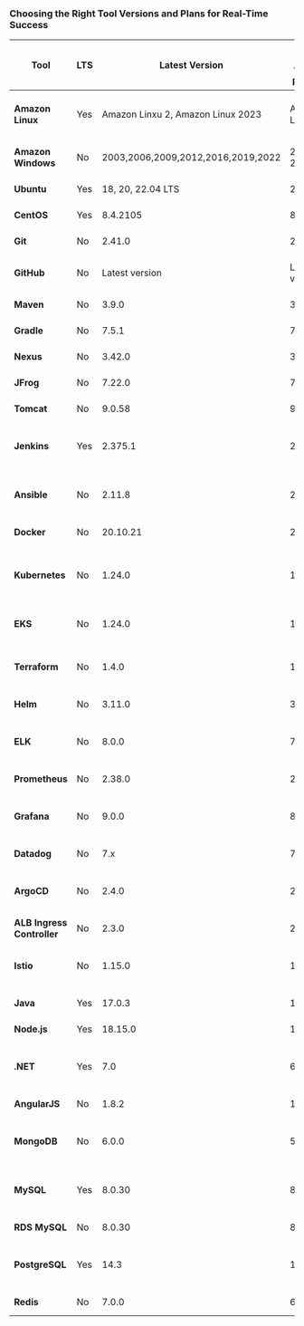 ### Choosing the Right Tool Versions and Plans for Real-Time Success

| **Tool**               | **LTS**  | **Latest Version** | **Currently Using Version in Real-Time** | **Plans**                                    | **Official Link**                        |
|------------------------|----------|--------------------|-----------------------------------------|----------------------------------------------|------------------------------------------|
| **Amazon Linux**       | Yes      | Amazon Linxu 2, Amazon Linux 2023                |  Amazon Linxu 2                                     | Open Source (Free), AWS Managed Service     | [Amazon Linux](https://aws.amazon.com/amazon-linux-2/) |
| **Amazon Windows**     | No       | 2003,2006,2009,2012,2016,2019,2022               | 2012,2016, 2019                                    | Paid (AWS Managed Service)                  | [Amazon Windows](https://aws.amazon.com/windows/) |
| **Ubuntu**             | Yes      | 18, 20, 22.04 LTS          | 20.04 LTS                               | Open Source (Free)                           | [Ubuntu](https://ubuntu.com/)             |
| **CentOS**             | Yes      | 8.4.2105           | 8.3.2011                                 | Open Source (Free)                           | [CentOS](https://www.centos.org/)         |
| **Git**                | No       | 2.41.0             | 2.40.1                                  | Open Source (Free)                           | [Git](https://git-scm.com/)               |
| **GitHub**             | No       | Latest version     | Latest version                         | Free, Pro, Team, Enterprise                 | [GitHub](https://github.com/)             |
| **Maven**              | No       | 3.9.0              | 3.8.6                                   | Open Source (Free)                           | [Maven](https://maven.apache.org/)        |
| **Gradle**             | No       | 7.5.1              | 7.4.2                                   | Open Source (Free)                           | [Gradle](https://gradle.org/)             |
| **Nexus**              | No       | 3.42.0             | 3.40.0                                  | OSS (Free), Pro                             | [Nexus](https://www.sonatype.com/nexus)   |
| **JFrog**              | No       | 7.22.0             | 7.18.0                                  | OSS (Free), Pro                             | [JFrog](https://www.jfrog.com/)           |
| **Tomcat**             | No       | 9.0.58             | 9.0.50                                  | Open Source (Free)                           | [Tomcat](https://tomcat.apache.org/)      |
| **Jenkins**            | Yes      | 2.375.1            | 2.370.3                                 | Open Source (Free), CloudBees (Paid)         | [Jenkins](https://www.jenkins.io/)        |
| **Ansible**            | No       | 2.11.8             | 2.10.0                                  | Open Source (Free), Enterprise (Paid)       | [Ansible](https://www.ansible.com/)       |
| **Docker**             | No       | 20.10.21           | 20.10.17                                | Free, Pro, Enterprise                       | [Docker](https://www.docker.com/)         |
| **Kubernetes**         | No       | 1.24.0             | 1.23.5                                  | Open Source (Free), Managed (Cloud providers)| [Kubernetes](https://kubernetes.io/)      |
| **EKS**                | No       | 1.24.0             | 1.23.5                                  | Managed Service (AWS, Paid)                 | [EKS](https://aws.amazon.com/eks/)        |
| **Terraform**          | No       | 1.4.0              | 1.3.9                                   | Open Source (Free), Terraform Cloud (Paid)   | [Terraform](https://www.terraform.io/)    |
| **Helm**               | No       | 3.11.0             | 3.9.0                                   | Open Source (Free)                           | [Helm](https://helm.sh/)                 |
| **ELK**                | No       | 8.0.0              | 7.15.2                                  | Open Source (Free), Enterprise (Paid)       | [ELK](https://www.elastic.co/what-is/elk-stack) |
| **Prometheus**         | No       | 2.38.0             | 2.37.2                                  | Open Source (Free)                           | [Prometheus](https://prometheus.io/)      |
| **Grafana**            | No       | 9.0.0              | 8.5.0                                   | Open Source (Free), Enterprise (Paid)       | [Grafana](https://grafana.com/)           |
| **Datadog**            | No       | 7.x                | 7.x                                     | Paid Service (Subscription)                 | [Datadog](https://www.datadoghq.com/)     |
| **ArgoCD**             | No       | 2.4.0              | 2.3.0                                   | Open Source (Free), Enterprise (Paid)       | [ArgoCD](https://argoproj.github.io/argo-cd/) |
| **ALB Ingress Controller** | No    | 2.3.0              | 2.2.0                                   | Open Source (Free)                           | [ALB Ingress Controller](https://kubernetes-sigs.github.io/aws-alb-ingress-controller/) |
| **Istio**              | No       | 1.15.0             | 1.14.0                                  | Open Source (Free), Enterprise (Paid)       | [Istio](https://istio.io/)               |
| **Java**               | Yes      | 17.0.3             | 11.0.11                                 | Open Source (Free)                           | [Java](https://www.oracle.com/java/)      |
| **Node.js**            | Yes      | 18.15.0            | 16.17.1                                 | Open Source (Free)                           | [Node.js](https://nodejs.org/)            |
| **.NET**               | Yes      | 7.0                | 6.0                                     | Open Source (Free), Enterprise (Paid)       | [.NET](https://dotnet.microsoft.com/)      |
| **AngularJS**          | No       | 1.8.2              | 1.8.2                                   | Open Source (Free)                           | [AngularJS](https://angularjs.org/)       |
| **MongoDB**            | No       | 6.0.0              | 5.0.6                                   | Open Source (Free), Enterprise (Paid)       | [MongoDB](https://www.mongodb.com/)       |
| **MySQL**              | Yes      | 8.0.30             | 8.0.29                                  | Open Source (Free), Enterprise (Paid)       | [MySQL](https://www.mysql.com/)           |
| **RDS MySQL**          | No       | 8.0.30             | 8.0.29                                  | Managed (AWS, Paid)                          | [RDS MySQL](https://aws.amazon.com/rds/mysql/) |
| **PostgreSQL**         | Yes      | 14.3               | 13.6                                    | Open Source (Free), Enterprise (Paid)       | [PostgreSQL](https://www.postgresql.org/) |
| **Redis**              | No       | 7.0.0              | 6.2.6                                   | Open Source (Free)                           | [Redis](https://redis.io/)               |
